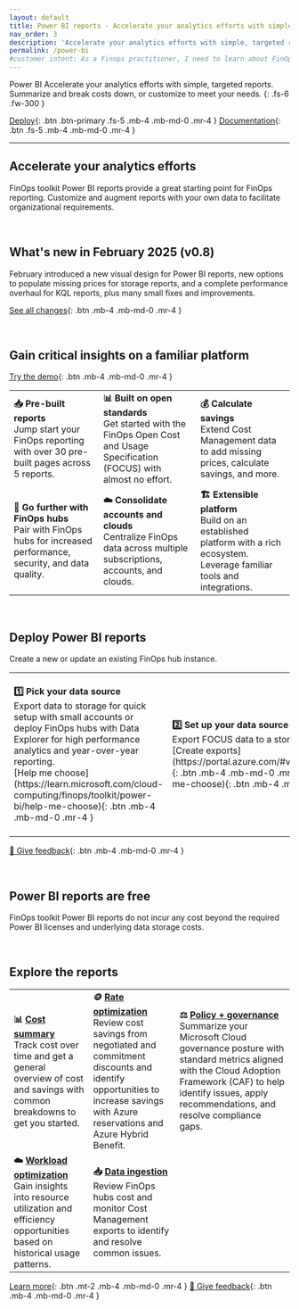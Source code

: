 ```yaml
---
layout: default
title: Power BI reports - Accelerate your analytics efforts with simple, targeted reports
nav_order: 3
description: 'Accelerate your analytics efforts with simple, targeted reports. Summarize and break costs down, or customize to meet your needs.'
permalink: /power-bi
#customer intent: As a Finops practitioner, I need to learn about FinOps toolkit Power BI reports
---
```


<span class="fs-9 d-block mb-4">Power BI</span>
Accelerate your analytics efforts with simple, targeted reports. Summarize and break costs down, or customize to meet your needs.
{: .fs-6 .fw-300 }

[Deploy](#deploy){: .btn .btn-primary .fs-5 .mb-4 .mb-md-0 .mr-4 }
[Documentation](#docs){: .btn .fs-5 .mb-4 .mb-md-0 .mr-4 }

---

<a name="overview"></a>

## Accelerate your analytics efforts

FinOps toolkit Power BI reports provide a great starting point for FinOps reporting. Customize and augment reports with your own data to facilitate organizational requirements.

<br>

<a name="whats-new"></a>

## What's new in February 2025 (v0.8)

February introduced a new visual design for Power BI reports, new options to populate missing prices for storage reports, and a complete performance overhaul for KQL reports, plus many small fixes and improvements.

[See all changes](https://aka.ms/ftk/changes#power-bi-reports-v08){: .btn .mb-4 .mb-md-0 .mr-4 }

<br>

<a name="features"></a>

## Gain critical insights on a familiar platform

[Try the demo](https://github.com/microsoft/finops-toolkit/releases/latest/download/PowerBI-demo.zip){: .btn .mb-4 .mb-md-0 .mr-4 }

<table border="0">
<tr>
    <td>
        <strong>📥 Pre-built reports</strong><br>
        Jump start your FinOps reporting with over 30 pre-built pages across 5 reports.
    </td>
    <td>
        <strong>📊 Built on open standards</strong><br>
        Get started with the FinOps Open Cost and Usage Specification (FOCUS) with almost no effort.
    </td>
    <td>
        <strong>💰 Calculate savings</strong><br>
        Extend Cost Management data to add missing prices, calculate savings, and more.
    </td>
</tr>
<tr>
    <td>
        <strong>🏦 Go further with FinOps hubs</strong><br>
        Pair with FinOps hubs for increased performance, security, and data quality.
    </td>
    <td>
        <strong>☁️ Consolidate accounts and clouds</strong><br>
        Centralize FinOps data across multiple subscriptions, accounts, and clouds.
    </td>
    <td>
        <strong>🏗️ Extensible platform</strong><br>
        Build on an established platform with a rich ecosystem. Leverage familiar tools and integrations.
    </td>
</tr>
</table>

<br>

<a name="deploy"></a>

## Deploy Power BI reports

Create a new or update an existing FinOps hub instance.

<table border="0">
<tr>
    <td>
        <strong>1️⃣ Pick your data source</strong><br>
        Export data to storage for quick setup with small accounts or deploy FinOps hubs with Data Explorer for high performance analytics and year-over-year reporting.<br>
        [Help me choose](https://learn.microsoft.com/cloud-computing/finops/toolkit/power-bi/help-me-choose){: .btn .mb-4 .mb-md-0 .mr-4 }
    </td>
    <td>
        <strong>2️⃣ Set up your data source</strong><br>
        Export FOCUS data to a storage account or deploy FinOps hubs for added functionality.<br>
        [Create exports](https://portal.azure.com/#view/Microsoft_Azure_CostManagement/Menu/~/exports/openedBy/FinOpsToolkit.PowerBI.CreateExports){: .btn .mb-4 .mb-md-0 .mr-4 }
        [Deploy FinOps hubs](https://learn.microsoft.com/cloud-computing/finops/toolkit/power-bi/help-me-choose){: .btn .mb-4 .mb-md-0 .mr-4 }
    </td>
    <td>
        <strong>3️⃣ Download the reports</strong><br>
        Download KQL reports for FinOps hubs with Data Explorer or download storage reports to connect to data in a storage account (with or without FinOps hubs).<br>
        [Download for KQL](https://github.com/microsoft/finops-toolkit/releases/latest/download/PowerBI-kql.zip){: .btn .mb-4 .mb-md-0 .mr-4 }
        [Download for storage](https://github.com/microsoft/finops-toolkit/releases/latest/download/PowerBI-storage.zip){: .btn .mb-4 .mb-md-0 .mr-4 }
    </td>
    <td>
        <strong>4️⃣ Connect and publish reports</strong><br>
        Connect reports to your storage account or Data Explorer cluster and publish to the Power BI service to share with your stakeholders.<br>
        [Connect to your data](https://learn.microsoft.com/cloud-computing/finops/toolkit/power-bi/setup){: .btn .mb-4 .mb-md-0 .mr-4 }
    </td>
</tr>
</table>

[💜 Give feedback](https://portal.azure.com/#view/HubsExtension/InProductFeedbackBlade/extensionName/FinOpsToolkit/cesQuestion/How%20easy%20or%20hard%20is%20it%20to%20use%20FinOps%20toolkit%20Power%20BI%20reports%3F/cvaQuestion/How%20valuable%20are%20FinOps%20toolkit%20Power%20BI%20reports%3F/surveyId/FTK0.8/bladeName/PowerBI/featureName/Marketing.Deploy){: .btn .mb-4 .mb-md-0 .mr-4 }

<br>

<a name="pricing"></a>

## Power BI reports are free

FinOps toolkit Power BI reports do not incur any cost beyond the required Power BI licenses and underlying data storage costs.

<br>

<a name="docs"></a>

## Explore the reports

<table border="0">
<tr>
    <td>
        <strong>📊 <a href="https://learn.microsoft.com/cloud-computing/finops/toolkit/power-bi/cost-summary">Cost summary</a></strong><br>
        Track cost over time and get a general overview of cost and savings with common breakdowns to get you started.
    </td>
    <td>
        <strong>🪙 <a href="https://learn.microsoft.com/cloud-computing/finops/toolkit/power-bi/rate-optimization">Rate optimization</a></strong><br>
        Review cost savings from negotiated and commitment discounts and identify opportunities to increase savings with Azure reservations and Azure Hybrid Benefit.
    </td>
    <td>
        <strong>⚖️ <a href="https://learn.microsoft.com/cloud-computing/finops/toolkit/power-bi/governance">Policy + governance</a></strong><br>
        Summarize your Microsoft Cloud governance posture with standard metrics aligned with the Cloud Adoption Framework (CAF) to help identify issues, apply recommendations, and resolve compliance gaps.
    </td>
</tr>
<tr>
    <td>
        <strong>☁️ <a href="https://learn.microsoft.com/cloud-computing/finops/toolkit/power-bi/workload-optimization">Workload optimization</a></strong><br>
        Gain insights into resource utilization and efficiency opportunities based on historical usage patterns.
    </td>
    <td>
        <strong>📥 <a href="https://learn.microsoft.com/cloud-computing/finops/toolkit/power-bi/data-ingestion">Data ingestion</a></strong><br>
        Review FinOps hubs cost and monitor Cost Management exports to identify and resolve common issues.
    </td>
</tr>
</table>

[Learn more](https://learn.microsoft.com/cloud-computing/finops/toolkit/power-bi/reports){: .btn .mt-2 .mb-4 .mb-md-0 .mr-4 }
[💜 Give feedback](https://portal.azure.com/#view/HubsExtension/InProductFeedbackBlade/extensionName/FinOpsToolkit/cesQuestion/How%20easy%20or%20hard%20is%20it%20to%20use%20FinOps%20toolkit%20Power%20BI%20reports%3F/cvaQuestion/How%20valuable%20are%20FinOps%20toolkit%20Power%20BI%20reports%3F/surveyId/FTK0.8/bladeName/PowerBI/featureName/Marketing.Docs){: .btn .mb-4 .mb-md-0 .mr-4 }

<br>
